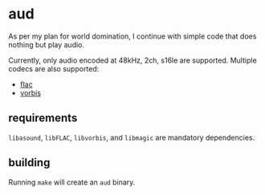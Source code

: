 aud
===

As per my plan for world domination, I continue with simple code that does nothing but play audio.

Currently, only audio encoded at 48kHz, 2ch, s16le are supported. Multiple codecs are also supported:

*  [flac][xflac]
*  [vorbis][xvorbis]

requirements
------------

`libasound`, `libFLAC`, `libvorbis`, and `libmagic` are mandatory dependencies.

building
--------

Running `make` will create an `aud` binary.

[xflac]: https://xiph.org/flac/
[xvorbis]: http://www.vorbis.com/
[xopus]: http://www.opus-codec.org/